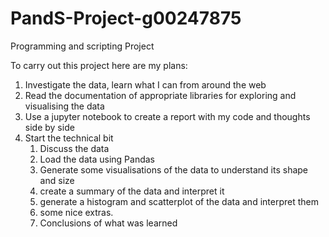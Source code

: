 # PandS-Project-g00247875
Programming and scripting Project

To carry out this project here are my plans:

1. Investigate the data, learn what I can from around the web
2. Read the documentation of appropriate libraries for exploring and visualising the data
3. Use a jupyter notebook to create a report with my code and thoughts side by side
4. Start the technical bit
   1. Discuss the data
   2. Load the data using Pandas
   3. Generate some visualisations of the data to understand its shape and size
   4. create a summary of the data and interpret it
   5. generate a histogram and scatterplot of the data and interpret them
   6. some nice extras.
   7. Conclusions of what was learned